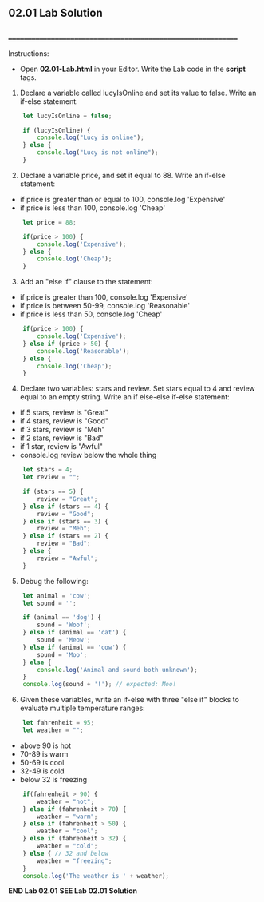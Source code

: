 ## 02.01 Lab Solution

### ___________________________________________________________

Instructions:  

- Open **02.01-Lab.html** in your Editor. Write the Lab code in the **script** tags.

1. Declare a variable called lucyIsOnline and set its value to false. Write an if-else statement:

```js
    let lucyIsOnline = false;

    if (lucyIsOnline) {
        console.log("Lucy is online");
    } else {
        console.log("Lucy is not online");
    }
```

2. Declare a variable price, and set it equal to 88. Write an if-else statement:  

- if price is greater than or equal to 100, console.log 'Expensive'
- if price is less than 100, console.log 'Cheap'

```js
    let price = 88;

    if(price > 100) {
        console.log('Expensive');
    } else {
        console.log('Cheap');
    }
```

3. Add an "else if" clause to the statement:  

- if price is greater than 100, console.log 'Expensive'
- if price is between 50-99, console.log 'Reasonable'
- if price is less than 50, console.log 'Cheap'

```js
    if(price > 100) {
        console.log('Expensive');
    } else if (price > 50) {
        console.log('Reasonable');
    } else {
        console.log('Cheap');
    }
```

4. Declare two variables: stars and review. Set stars equal to 4 and review equal to an empty string. Write an if else-else if-else statement:  

- if 5 stars, review is "Great"
- if 4 stars, review is "Good"
- if 3 stars, review is "Meh"
- if 2 stars, review is "Bad"
- if 1 star, review is "Awful"
- console.log review below the whole thing

```js
    let stars = 4;
    let review = "";

    if (stars == 5) {
        review = "Great";
    } else if (stars == 4) {
        review = "Good";
    } else if (stars == 3) {
        review = "Meh";
    } else if (stars == 2) {
        review = "Bad";
    } else {
        review = "Awful";
    }
```

5. Debug the following: 

```js
    let animal = 'cow';
    let sound = '';

    if (animal == 'dog') {
        sound = 'Woof';
    } else if (animal == 'cat') {
        sound = 'Meow';
    } else if (animal == 'cow') {
        sound = 'Moo';
    } else {
        console.log('Animal and sound both unknown');
    }
    console.log(sound + '!'); // expected: Moo!
```

6. Given these variables, write an if-else with three "else if" blocks to evaluate multiple temperature ranges:

```js
    let fahrenheit = 95;
    let weather = "";
```

- above 90 is hot
- 70-89 is warm
- 50-69 is cool
- 32-49 is cold
- below 32 is freezing

```js
    if(fahrenheit > 90) {
        weather = "hot";
    } else if (fahrenheit > 70) {
        weather = "warm";
    } else if (fahrenheit > 50) {
        weather = "cool";
    } else if (fahrenheit > 32) {
        weather = "cold";
    } else { // 32 and below
        weather = "freezing"; 
    }
    console.log('The weather is ' + weather);
```

**END Lab 02.01**
**SEE Lab 02.01 Solution**